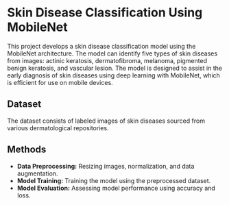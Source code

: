 # Skin Disease Classification Using MobileNet

This project develops a skin disease classification model using the MobileNet architecture. The model can identify five types of skin diseases from images: actinic keratosis, dermatofibroma, melanoma, pigmented benign keratosis, and vascular lesion.
The model is designed to assist in the early diagnosis of skin diseases using deep learning with MobileNet, which is efficient for use on mobile devices.

## Dataset

The dataset consists of labeled images of skin diseases sourced from various dermatological repositories.

## Methods

- **Data Preprocessing:** Resizing images, normalization, and data augmentation.
- **Model Training:** Training the model using the preprocessed dataset.
- **Model Evaluation:** Assessing model performance using accuracy and loss.

